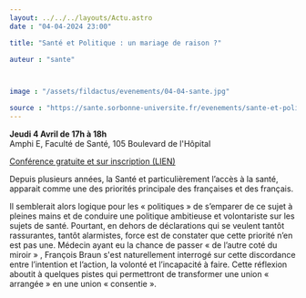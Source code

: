 ```yaml
---
layout: ../../../layouts/Actu.astro
date : "04-04-2024 23:00"

title: "Santé et Politique : un mariage de raison ?"

auteur : "sante"



image : "/assets/fildactus/evenements/04-04-sante.jpg"

source : "https://sante.sorbonne-universite.fr/evenements/sante-et-politique-un-mariage-de-raison"
---
```


__Jeudi 4 Avril de 17h à 18h__  
Amphi E, Faculté de Santé, 105 Boulevard de l'Hôpital

[Conférence gratuite et sur inscription (LIEN)](https://my.weezevent.com/conference-politique-et-sante)

Depuis plusieurs années, la Santé et particulièrement l’accès à la santé, apparait comme une des priorités principale des françaises et des français.

Il semblerait alors logique pour les « politiques » de s’emparer de ce sujet à pleines mains et de conduire une politique ambitieuse et volontariste sur les sujets de santé. Pourtant, en dehors de déclarations qui se veulent tantôt rassurantes, tantôt alarmistes, force est de constater que cette priorité n’en est pas une. Médecin ayant eu la chance de passer « de l’autre coté du miroir » , François Braun s'est naturellement interrogé sur cette discordance entre l’intention et l’action, la volonté et l’incapacité à faire. Cette réflexion aboutit à quelques pistes qui permettront de transformer une union « arrangée » en une union « consentie ».